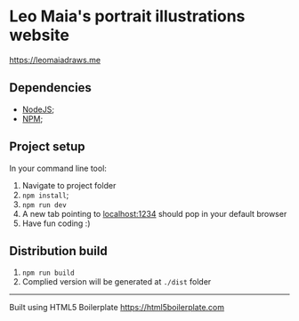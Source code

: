 # Leo Maia's portrait illustrations website

https://leomaiadraws.me

## Dependencies

- [NodeJS](https://nodejs.org/);
- [NPM](https://www.npmjs.com/);

## Project setup

In your command line tool:

1. Navigate to project folder
1. `npm install`;
1. `npm run dev`
1. A new tab pointing to [localhost:1234](http://localhost:1234/) should pop in your default browser
1. Have fun coding :)

## Distribution build

1. `npm run build`
1. Complied version will be generated at `./dist` folder

---

Built using HTML5 Boilerplate
https://html5boilerplate.com